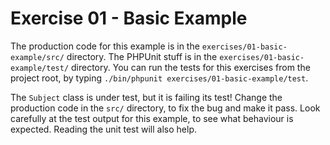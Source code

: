 # Exercise 01 - Basic Example

The production code for this example is in the `exercises/01-basic-example/src/` directory.  The PHPUnit stuff is
in the `exercises/01-basic-example/test/` directory.  You can run the tests for this exercises from the project root,
by typing `./bin/phpunit exercises/01-basic-example/test`.

The `Subject` class is under test, but it is failing its test! Change the production code in the `src/` directory, to fix
the bug and make it pass.  Look carefully at the test output for this example, to see what behaviour is expected.  Reading
the unit test will also help.

